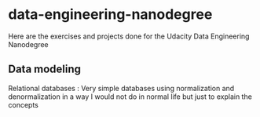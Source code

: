 # data-engineering-nanodegree

Here are the exercises and projects done for the Udacity Data Engineering Nanodegree

## Data modeling

Relational databases : Very simple databases using normalization and denormalization in a way I would not do in normal life but just to explain the concepts
